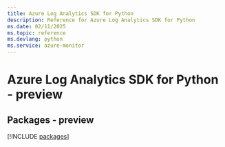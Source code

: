 ```yaml
---
title: Azure Log Analytics SDK for Python
description: Reference for Azure Log Analytics SDK for Python
ms.date: 02/11/2025
ms.topic: reference
ms.devlang: python
ms.service: azure-monitor
---
```

# Azure Log Analytics SDK for Python - preview
## Packages - preview
[!INCLUDE [packages](log-analytics-index.md)]